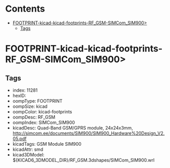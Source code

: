 



Contents
========

* [FOOTPRINT-kicad-kicad-footprints-RF_GSM-SIMCom_SIM900>](#footprint-kicad-kicad-footprints-rf_gsm-simcom_sim900)
	* [Tags](#tags)

# FOOTPRINT-kicad-kicad-footprints-RF_GSM-SIMCom_SIM900>

## Tags

- index: 11281
- hexID: 
- oompType: FOOTPRINT
- oompSize: kicad
- oompColor: kicad-footprints
- oompDesc: RF_GSM
- oompIndex: SIMCom_SIM900
- kicadDesc: Quad-Band GSM/GPRS module, 24x24x3mm, http://simcom.ee/documents/SIM900/SIM900_Hardware%20Design_V2.05.pdf
- kicadTags: GSM Module SIM900
- kicadAttr: smd
- kicad3DModel: ${KICAD6_3DMODEL_DIR}/RF_GSM.3dshapes/SIMCom_SIM900.wrl
